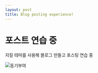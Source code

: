 ```yaml
---
layout: post
title: Blog posting experience!
---
```


# 포스트 연습 중
지킬 테마를 사용해 블로그 만들고 포스팅 연습 중

![동기부여](/images/cats.png)
